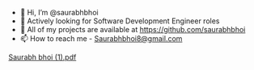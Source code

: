 
- 👋 Hi, I’m @saurabhbhoi 
- 👀 Actively looking for Software Development Engineer roles
- 🌱 All of my projects are available at https://github.com/saurabhbhoi
- 📫 How to reach me - Saurabhbhoi8@gmail.com

<!---
saurabhbhoi/saurabhbhoi is a ✨ special ✨ repository because its `README.md` (this file) appears on your GitHub profile.
You can click the Preview link to take a look at your changes.
--->
[Saurabh bhoi (1).pdf](https://github.com/saurabhbhoi/saurabhbhoi/files/8695122/Saurabh.bhoi.1.pdf)
